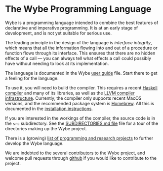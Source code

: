 # The Wybe Programming Language

Wybe is a programming language intended to combine the best features of
declarative and imperative programming.  It is at an early stage of
development, and is not yet suitable for serious use.

The leading principle in the design of the language is
*interface integrity*, which means that all the information flowing into and out of a procedure or function flows through its interface.
This ensures that there are no hidden effects of a call &mdash;
you can always tell what effects a call could possibly have without needing to
look at its implementation.

The language is documented in the Wybe [user guide](WYBE.md) file.
Start there to get a feeling for the language.

To use it, you will need to build the compiler.
This requires a recent [Haskell compiler](https://www.haskell.org/)
and many of its libraries,
as well as the [LLVM compiler infrastructure](https://llvm.org/).
Currently, the compiler only supports recent MacOS versions,
and the recommended package system is [Homebrew](https://brew.sh/).
All this is documented in the
[installation instructions](INSTALL.md).

If you are interested in the workings of the compiler, the source code
is in the `src` subdirectory.
See the [SUBDIRECTORIES.md file](SUBDIRECTORIES.md) file for
a tour of the directories making up the Wybe project.

There is a (growing) [list of programming and research projects](PROJECTS.md)
to further develop the Wybe language.

We are indebted to the several [contributors](CONTRIBUTORS.md)
to the Wybe project, and welcome pull requests through
[github](https://github.com/pschachte/wybe/pulls) if you
would like to contribute to the project.
